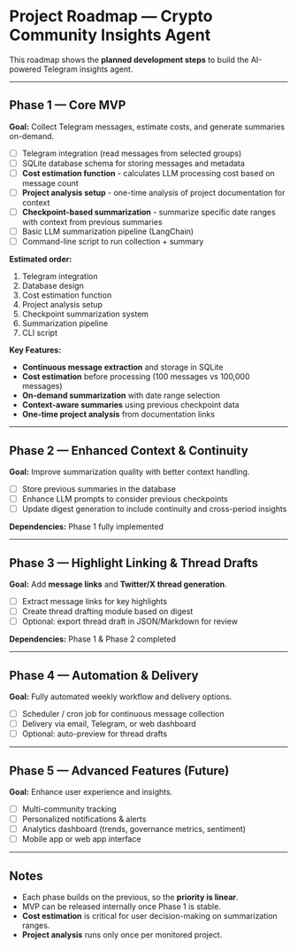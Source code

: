 # Project Roadmap — Crypto Community Insights Agent

This roadmap shows the **planned development steps** to build the AI-powered Telegram insights agent.

---

## Phase 1 — Core MVP

**Goal:** Collect Telegram messages, estimate costs, and generate summaries on-demand.  

- [ ] Telegram integration (read messages from selected groups)  
- [ ] SQLite database schema for storing messages and metadata  
- [ ] **Cost estimation function** - calculates LLM processing cost based on message count
- [ ] **Project analysis setup** - one-time analysis of project documentation for context
- [ ] **Checkpoint-based summarization** - summarize specific date ranges with context from previous summaries
- [ ] Basic LLM summarization pipeline (LangChain)  
- [ ] Command-line script to run collection + summary  

**Estimated order:**  
1. Telegram integration  
2. Database design  
3. Cost estimation function
4. Project analysis setup
5. Checkpoint summarization system
6. Summarization pipeline  
7. CLI script  

**Key Features:**
- **Continuous message extraction** and storage in SQLite
- **Cost estimation** before processing (100 messages vs 100,000 messages)
- **On-demand summarization** with date range selection
- **Context-aware summaries** using previous checkpoint data
- **One-time project analysis** from documentation links

---

## Phase 2 — Enhanced Context & Continuity

**Goal:** Improve summarization quality with better context handling.  

- [ ] Store previous summaries in the database  
- [ ] Enhance LLM prompts to consider previous checkpoints  
- [ ] Update digest generation to include continuity and cross-period insights  

**Dependencies:** Phase 1 fully implemented  

---

## Phase 3 — Highlight Linking & Thread Drafts

**Goal:** Add **message links** and **Twitter/X thread generation**.  

- [ ] Extract message links for key highlights  
- [ ] Create thread drafting module based on digest  
- [ ] Optional: export thread draft in JSON/Markdown for review  

**Dependencies:** Phase 1 & Phase 2 completed  

---

## Phase 4 — Automation & Delivery

**Goal:** Fully automated weekly workflow and delivery options.  

- [ ] Scheduler / cron job for continuous message collection  
- [ ] Delivery via email, Telegram, or web dashboard  
- [ ] Optional: auto-preview for thread drafts  

---

## Phase 5 — Advanced Features (Future)

**Goal:** Enhance user experience and insights.  

- [ ] Multi-community tracking  
- [ ] Personalized notifications & alerts  
- [ ] Analytics dashboard (trends, governance metrics, sentiment)  
- [ ] Mobile app or web app interface  

---

## Notes

- Each phase builds on the previous, so the **priority is linear**.  
- MVP can be released internally once Phase 1 is stable.  
- **Cost estimation** is critical for user decision-making on summarization ranges.
- **Project analysis** runs only once per monitored project.
